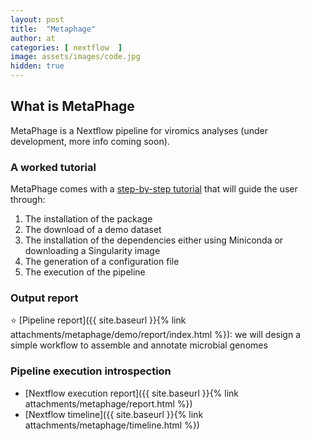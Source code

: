 ```yaml
---
layout: post
title:  "Metaphage"
author: at
categories: [ nextflow  ]
image: assets/images/code.jpg
hidden: true
---
```


## What is MetaPhage

MetaPhage is a Nextflow pipeline for viromics analyses (under development, more info coming soon).

### A worked tutorial

MetaPhage comes with a [step-by-step tutorial](https://mattiapandolfovr.github.io/MetaPhage/tutorial)
that will guide the user through:

1. The installation of the package
2. The download of a demo dataset
3. The installation of the dependencies either using Miniconda or downloading a Singularity image
4. The generation of a configuration file
5. The execution of the pipeline

### Output report

:star: [Pipeline report]({{ site.baseurl }}{% link attachments/metaphage/demo/report/index.html %}): we will design a simple workflow to assemble and annotate microbial genomes

### Pipeline execution introspection

* [Nextflow execution report]({{ site.baseurl }}{% link attachments/metaphage/report.html %})
* [Nextflow timeline]({{ site.baseurl }}{% link attachments/metaphage/timeline.html %})

